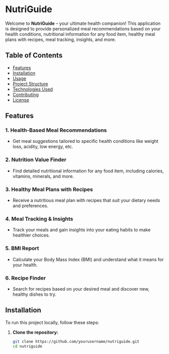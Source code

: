 
# NutriGuide

Welcome to **NutriGuide** – your ultimate health companion! This application is designed to provide personalized meal recommendations based on your health conditions, nutritional information for any food item, healthy meal plans with recipes, meal tracking, insights, and more.

## Table of Contents

- [Features](#features)
- [Installation](#installation)
- [Usage](#usage)
- [Project Structure](#project-structure)
- [Technologies Used](#technologies-used)
- [Contributing](#contributing)
- [License](#license)

## Features

### 1. Health-Based Meal Recommendations
- Get meal suggestions tailored to specific health conditions like weight loss, acidity, low energy, etc.

### 2. Nutrition Value Finder
- Find detailed nutritional information for any food item, including calories, vitamins, minerals, and more.

### 3. Healthy Meal Plans with Recipes
- Receive a nutritious meal plan with recipes that suit your dietary needs and preferences.

### 4. Meal Tracking & Insights
- Track your meals and gain insights into your eating habits to make healthier choices.

### 5. BMI Report
- Calculate your Body Mass Index (BMI) and understand what it means for your health.

### 6. Recipe Finder
- Search for recipes based on your desired meal and discover new, healthy dishes to try.

## Installation

To run this project locally, follow these steps:

1. **Clone the repository:**
   ```bash
   git clone https://github.com/yourusername/nutriguide.git
   cd nutriguide
